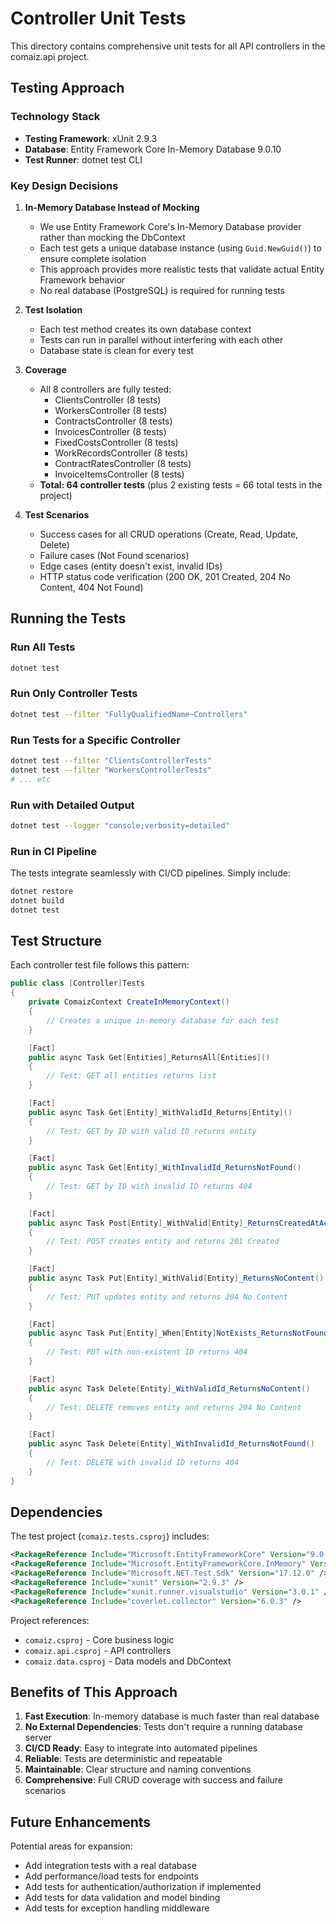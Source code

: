 # Controller Unit Tests

This directory contains comprehensive unit tests for all API controllers in the comaiz.api project.

## Testing Approach

### Technology Stack
- **Testing Framework**: xUnit 2.9.3
- **Database**: Entity Framework Core In-Memory Database 9.0.10
- **Test Runner**: dotnet test CLI

### Key Design Decisions

1. **In-Memory Database Instead of Mocking**
   - We use Entity Framework Core's In-Memory Database provider rather than mocking the DbContext
   - Each test gets a unique database instance (using `Guid.NewGuid()`) to ensure complete isolation
   - This approach provides more realistic tests that validate actual Entity Framework behavior
   - No real database (PostgreSQL) is required for running tests

2. **Test Isolation**
   - Each test method creates its own database context
   - Tests can run in parallel without interfering with each other
   - Database state is clean for every test

3. **Coverage**
   - All 8 controllers are fully tested:
     - ClientsController (8 tests)
     - WorkersController (8 tests)
     - ContractsController (8 tests)
     - InvoicesController (8 tests)
     - FixedCostsController (8 tests)
     - WorkRecordsController (8 tests)
     - ContractRatesController (8 tests)
     - InvoiceItemsController (8 tests)
   - **Total: 64 controller tests** (plus 2 existing tests = 66 total tests in the project)

4. **Test Scenarios**
   - Success cases for all CRUD operations (Create, Read, Update, Delete)
   - Failure cases (Not Found scenarios)
   - Edge cases (entity doesn't exist, invalid IDs)
   - HTTP status code verification (200 OK, 201 Created, 204 No Content, 404 Not Found)

## Running the Tests

### Run All Tests
```bash
dotnet test
```

### Run Only Controller Tests
```bash
dotnet test --filter "FullyQualifiedName~Controllers"
```

### Run Tests for a Specific Controller
```bash
dotnet test --filter "ClientsControllerTests"
dotnet test --filter "WorkersControllerTests"
# ... etc
```

### Run with Detailed Output
```bash
dotnet test --logger "console;verbosity=detailed"
```

### Run in CI Pipeline
The tests integrate seamlessly with CI/CD pipelines. Simply include:
```bash
dotnet restore
dotnet build
dotnet test
```

## Test Structure

Each controller test file follows this pattern:

```csharp
public class [Controller]Tests
{
    private ComaizContext CreateInMemoryContext()
    {
        // Creates a unique in-memory database for each test
    }

    [Fact]
    public async Task Get[Entities]_ReturnsAll[Entities]()
    {
        // Test: GET all entities returns list
    }

    [Fact]
    public async Task Get[Entity]_WithValidId_Returns[Entity]()
    {
        // Test: GET by ID with valid ID returns entity
    }

    [Fact]
    public async Task Get[Entity]_WithInvalidId_ReturnsNotFound()
    {
        // Test: GET by ID with invalid ID returns 404
    }

    [Fact]
    public async Task Post[Entity]_WithValid[Entity]_ReturnsCreatedAtAction()
    {
        // Test: POST creates entity and returns 201 Created
    }

    [Fact]
    public async Task Put[Entity]_WithValid[Entity]_ReturnsNoContent()
    {
        // Test: PUT updates entity and returns 204 No Content
    }

    [Fact]
    public async Task Put[Entity]_When[Entity]NotExists_ReturnsNotFound()
    {
        // Test: PUT with non-existent ID returns 404
    }

    [Fact]
    public async Task Delete[Entity]_WithValidId_ReturnsNoContent()
    {
        // Test: DELETE removes entity and returns 204 No Content
    }

    [Fact]
    public async Task Delete[Entity]_WithInvalidId_ReturnsNotFound()
    {
        // Test: DELETE with invalid ID returns 404
    }
}
```

## Dependencies

The test project (`comaiz.tests.csproj`) includes:

```xml
<PackageReference Include="Microsoft.EntityFrameworkCore" Version="9.0.10" />
<PackageReference Include="Microsoft.EntityFrameworkCore.InMemory" Version="9.0.10" />
<PackageReference Include="Microsoft.NET.Test.Sdk" Version="17.12.0" />
<PackageReference Include="xunit" Version="2.9.3" />
<PackageReference Include="xunit.runner.visualstudio" Version="3.0.1" />
<PackageReference Include="coverlet.collector" Version="6.0.3" />
```

Project references:
- `comaiz.csproj` - Core business logic
- `comaiz.api.csproj` - API controllers
- `comaiz.data.csproj` - Data models and DbContext

## Benefits of This Approach

1. **Fast Execution**: In-memory database is much faster than real database
2. **No External Dependencies**: Tests don't require a running database server
3. **CI/CD Ready**: Easy to integrate into automated pipelines
4. **Reliable**: Tests are deterministic and repeatable
5. **Maintainable**: Clear structure and naming conventions
6. **Comprehensive**: Full CRUD coverage with success and failure scenarios

## Future Enhancements

Potential areas for expansion:
- Add integration tests with a real database
- Add performance/load tests for endpoints
- Add tests for authentication/authorization if implemented
- Add tests for data validation and model binding
- Add tests for exception handling middleware
